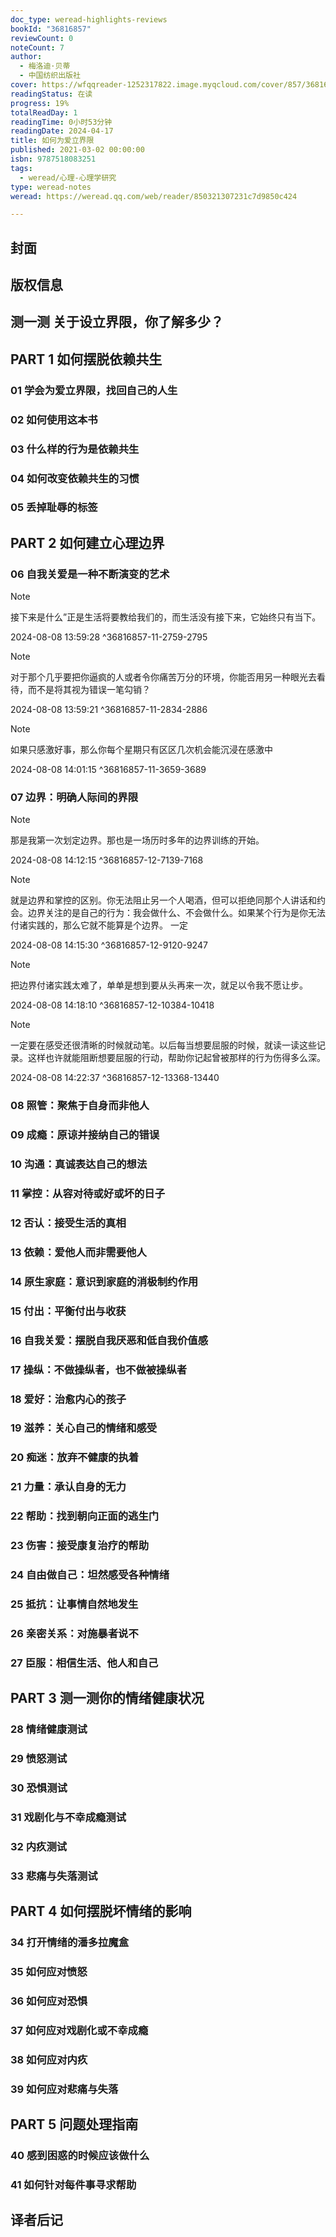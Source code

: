 ```yaml
---
doc_type: weread-highlights-reviews
bookId: "36816857"
reviewCount: 0
noteCount: 7
author:
  - 梅洛迪·贝蒂
  - 中国纺织出版社
cover: https://wfqqreader-1252317822.image.myqcloud.com/cover/857/36816857/t7_36816857.jpg
readingStatus: 在读
progress: 19%
totalReadDay: 1
readingTime: 0小时53分钟
readingDate: 2024-04-17
title: 如何为爱立界限
published: 2021-03-02 00:00:00
isbn: 9787518083251
tags:
  - weread/心理-心理学研究
type: weread-notes
weread: https://weread.qq.com/web/reader/850321307231c7d9850c424

---
```



## 封面

## 版权信息

## 测一测 关于设立界限，你了解多少？

## PART 1 如何摆脱依赖共生

### 01 学会为爱立界限，找回自己的人生

### 02 如何使用这本书

### 03 什么样的行为是依赖共生

### 04 如何改变依赖共生的习惯

### 05 丢掉耻辱的标签

## PART 2 如何建立心理边界

### 06 自我关爱是一种不断演变的艺术

> [!NOTE] 
> 接下来是什么”正是生活将要教给我们的，而生活没有接下来，它始终只有当下。
> 
> 2024-08-08 13:59:28 ^36816857-11-2759-2795

> [!NOTE] 
> 对于那个几乎要把你逼疯的人或者令你痛苦万分的环境，你能否用另一种眼光去看待，而不是将其视为错误一笔勾销？
> 
> 2024-08-08 13:59:21 ^36816857-11-2834-2886

> [!NOTE] 
> 如果只感激好事，那么你每个星期只有区区几次机会能沉浸在感激中
> 
> 2024-08-08 14:01:15 ^36816857-11-3659-3689

### 07 边界：明确人际间的界限

> [!NOTE] 
> 那是我第一次划定边界。那也是一场历时多年的边界训练的开始。
> 
> 2024-08-08 14:12:15 ^36816857-12-7139-7168

> [!NOTE] 
> 就是边界和掌控的区别。你无法阻止另一个人喝酒，但可以拒绝同那个人讲话和约会。边界关注的是自己的行为：我会做什么、不会做什么。如果某个行为是你无法付诸实践的，那么它就不能算是个边界。
   一定
> 
> 2024-08-08 14:15:30 ^36816857-12-9120-9247

> [!NOTE] 
> 把边界付诸实践太难了，单单是想到要从头再来一次，就足以令我不愿让步。
> 
> 2024-08-08 14:18:10 ^36816857-12-10384-10418

> [!NOTE] 
> 一定要在感受还很清晰的时候就动笔。以后每当想要屈服的时候，就读一读这些记录。这样也许就能阻断想要屈服的行动，帮助你记起曾被那样的行为伤得多么深。
> 
> 2024-08-08 14:22:37 ^36816857-12-13368-13440

### 08 照管：聚焦于自身而非他人

### 09 成瘾：原谅并接纳自己的错误

### 10 沟通：真诚表达自己的想法

### 11 掌控：从容对待或好或坏的日子

### 12 否认：接受生活的真相

### 13 依赖：爱他人而非需要他人

### 14 原生家庭：意识到家庭的消极制约作用

### 15 付出：平衡付出与收获

### 16 自我关爱：摆脱自我厌恶和低自我价值感

### 17 操纵：不做操纵者，也不做被操纵者

### 18 爱好：治愈内心的孩子

### 19 滋养：关心自己的情绪和感受

### 20 痴迷：放弃不健康的执着

### 21 力量：承认自身的无力

### 22 帮助：找到朝向正面的逃生门

### 23 伤害：接受康复治疗的帮助

### 24 自由做自己：坦然感受各种情绪

### 25 抵抗：让事情自然地发生

### 26 亲密关系：对施暴者说不

### 27 臣服：相信生活、他人和自己

## PART 3 测一测你的情绪健康状况

### 28 情绪健康测试

### 29 愤怒测试

### 30 恐惧测试

### 31 戏剧化与不幸成瘾测试

### 32 内疚测试

### 33 悲痛与失落测试

## PART 4 如何摆脱坏情绪的影响

### 34 打开情绪的潘多拉魔盒

### 35 如何应对愤怒

### 36 如何应对恐惧

### 37 如何应对戏剧化或不幸成瘾

### 38 如何应对内疚

### 39 如何应对悲痛与失落

## PART 5 问题处理指南

### 40 感到困惑的时候应该做什么

### 41 如何针对每件事寻求帮助

## 译者后记

